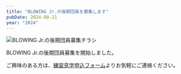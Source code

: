 ```yaml
---
title: "BLOWING Jr.の後期団員を募集します"
pubDate: 2024-08-21
year: "2024"
---
```


![BLOWING Jr.の後期団員募集チラシ](@/assets/2024flyer_jr_join_us_3.webp)

BLOWING Jr.の後期団員募集を開始しました。

ご興味のある方は、[練習見学申込フォーム](/contact/)よりお気軽にご連絡ください。
